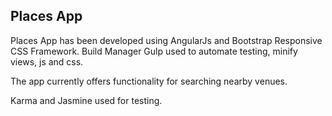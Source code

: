 ## Places App

Places App has been developed using AngularJs and Bootstrap Responsive CSS Framework.
Build Manager Gulp used to automate testing, minify views, js and css.

The app currently offers functionality for searching nearby venues.

Karma and Jasmine used for testing.



